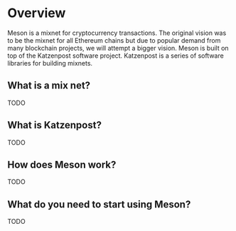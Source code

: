 # Overview

Meson is a mixnet for cryptocurrency transactions. The original vision was to be the mixnet for all Ethereum chains but due to popular demand from many blockchain projects, we will attempt a bigger vision. Meson is built on top of the Katzenpost software project. Katzenpost is a series of software libraries for building mixnets. 


## What is a mix net?
TODO

## What is Katzenpost?
TODO

## How does Meson work?
TODO

## What do you need to start using Meson?
TODO
